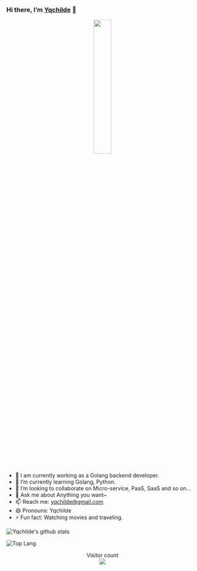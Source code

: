 ### Hi there, I’m [Yqchilde](https://yqqy.top/) 👋

<p align="center">
  <img src="https://github.com/Yqchilde/Yqchilde/blob/master/hello-world.gif" width="30%">
</p>

- 🔭 I am currently working as a Golang backend developer.
- 🌱 I’m currently learning Golang, Python.
- 👯 I’m looking to collaborate on Micro-service, PaaS, SaaS and so on…
- 💬 Ask me about Anything you want~
- 📫 Reach me: yqchilde@gmail.com
- 😄 Pronouns: Yqchilde
- ⚡ Fun fact: Watching movies and traveling.

![Yqchilde's github stats](https://github-readme-stats.vercel.app/api?username=yqchilde&&show_icons=true&&title_color=1abc9c&&icon_color=1abc9c)

![Top Lang](https://github-readme-stats.vercel.app/api/top-langs/?username=yqchilde&layout=compact)

<p align="center"> 
  Visitor count<br>
  <img src="https://profile-counter.glitch.me/yqchilde/count.svg" />
</p>
